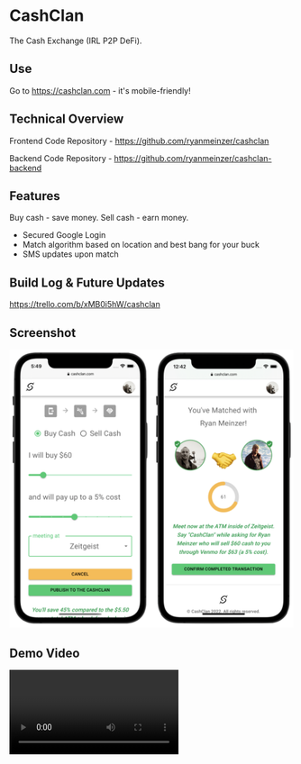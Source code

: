 # CashClan

The Cash Exchange (IRL P2P DeFi).

## Use

Go to https://cashclan.com - it's mobile-friendly!

## Technical Overview

Frontend Code Repository - https://github.com/ryanmeinzer/cashclan

Backend Code Repository - https://github.com/ryanmeinzer/cashclan-backend

## Features

Buy cash - save money. Sell cash - earn money.

* Secured Google Login
* Match algorithm based on location and best bang for your buck
* SMS updates upon match

## Build Log & Future Updates

https://trello.com/b/xMB0i5hW/cashclan

## Screenshot

![CashClan Screenshot](/cashclan-screenshot.png)

## Demo Video

![CashClan Demo Video](/CashClan_Demo.mov)